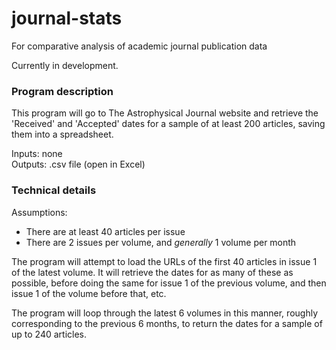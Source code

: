 # journal-stats
For comparative analysis of academic journal publication data

Currently in development.  
  
### Program description ###
This program will go to The Astrophysical Journal website and retrieve the 'Received' and 'Accepted' dates for a sample of at least 200 articles, saving them into a spreadsheet.

Inputs: none  
Outputs: .csv file (open in Excel)

### Technical details ###

Assumptions:  
* There are at least 40 articles per issue
* There are 2 issues per volume, and *generally* 1 volume per month

The program will attempt to load the URLs of the first 40 articles in issue 1 of the latest volume. It will retrieve the dates for as many of these as possible, before doing the same for issue 1 of the previous volume, and then issue 1 of the volume before that, etc.  

The program will loop through the latest 6 volumes in this manner, roughly corresponding to the previous 6 months, to return the dates for a sample of up to 240 articles.
